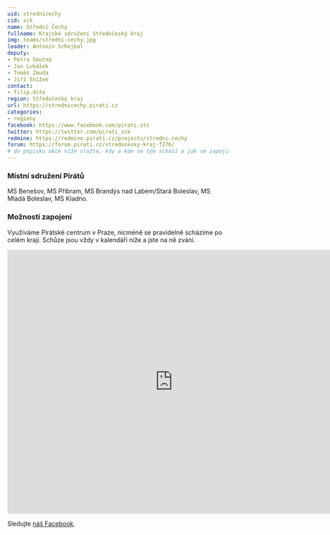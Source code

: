 ```yaml
---
uid: strednicechy
cid: sck
name: Střední Čechy
fullname: Krajské sdružení Středočeský kraj
img: teams/stredni-cechy.jpg
leader: Antonín Schejbal
deputy:
- Petra Smutná
- Jan Lukášek
- Tomáš Zmuda
- Jiří Snížek
contact:
- filip.dite
region: Středočeský kraj
url: https://strednicechy.pirati.cz
categories:
- regiony
facebook: https://www.facebook.com/pirati.stc
twitter: https://twitter.com/pirati_sck
redmine: https://redmine.pirati.cz/projects/stredni-cechy
forum: https://forum.pirati.cz/stredocesky-kraj-f276/
# do popisku akce níže vložte, kdy a kde se tým schází a jak se zapojit
---
```


### Místní sdružení Pirátů

MS Benešov, MS Příbram, MS Brandýs nad Labem/Stará Boleslav, MS Mladá Boleslav, MS Kladno. 

### Možnosti zapojení

Využíváme Pirátské centrum v Praze, nicméně se pravidelně scházíme po celém kraji. Schůze jsou vždy v kalendáři níže a jste na ně zváni.  

<iframe src="https://calendar.google.com/calendar/embed?src=har1dmou53l37fbr4lci4prbhc%40group.calendar.google.com&ctz=Europe/Prague" style="border: 0" width="750" height="600" frameborder="0" scrolling="no"></iframe>

Sledujte [náš Facebook](https://www.facebook.com/pg/pirati.stc/events/).
